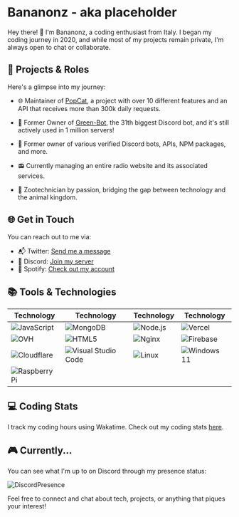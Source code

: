 # Bananonz - aka placeholder

Hey there! 👋 I'm Bananonz, a coding enthusiast from Italy. I began my coding journey in 2020, and while most of my projects remain private, I'm always open to chat or collaborate.

## 🚀 Projects & Roles

Here's a glimpse into my journey:

- 🌐 Maintainer of [PopCat](https://popcat.xyz), a project with over 10 different features and an API that receives more than 300k daily requests.

- 🤖 Former Owner of [Green-Bot](https://green-bot.app), the 31th biggest Discord bot, and it's still actively used in 1 million servers!

- 💼 Former owner of various verified Discord bots, APIs, NPM packages, and more.

- 📻 Currently managing an entire radio website and its associated services.

- 🐾 Zootechnician by passion, bridging the gap between technology and the animal kingdom.

## 🌐 Get in Touch

You can reach out to me via:

- 📬 Twitter: [Send me a message](https://twitter.com/bananonz_)
- 💬 Discord: [Join my server](https://discord.bananonz.dev)
- 🎵 Spotify: [Check out my account](https://open.spotify.com/user/g0gi8surwac7cjs4nnpwttyen?si=0eda515ee8574fe0)

## 📚 Tools & Technologies

| Technology | Technology | Technology | Technology |
|------------|------------|------------|------------|
| ![JavaScript](https://img.shields.io/badge/JavaScript-323330?style=for-the-badge&logo=javascript&logoColor=yellow) | ![MongoDB](https://img.shields.io/badge/MongoDB-%234ea94b.svg?style=for-the-badge&logo=mongodb&logoColor=white) | ![Node.js](https://img.shields.io/badge/node.js-6DA55F?style=for-the-badge&logo=node.js&logoColor=white) | ![Vercel](https://img.shields.io/badge/vercel-%23000000.svg?style=for-the-badge&logo=vercel&logoColor=white) |
| ![OVH](https://img.shields.io/badge/ovh-%23123F6D.svg?style=for-the-badge&logo=ovh&logoColor=#123F6D) | ![HTML5](https://img.shields.io/badge/html5-%23E34F26.svg?style=for-the-badge&logo=html5&logoColor=white) | ![Nginx](https://img.shields.io/badge/nginx-%23009639.svg?style=for-the-badge&logo=nginx&logoColor=white) | ![Firebase](https://img.shields.io/badge/firebase-%23039BE5.svg?style=for-the-badge&logo=firebase) |
| ![Cloudflare](https://img.shields.io/badge/Cloudflare-F38020?style=for-the-badge&logo=Cloudflare&logoColor=white) | ![Visual Studio Code](https://img.shields.io/badge/Visual%20Studio%20Code-0078d7.svg?style=for-the-badge&logo=visual-studio-code&logoColor=white) | ![Linux](https://img.shields.io/badge/Linux-FCC624?style=for-the-badge&logo=linux&logoColor=black) | ![Windows 11](https://img.shields.io/badge/Windows%2011-%230079d5.svg?style=for-the-badge&logo=Windows%2011&logoColor=white) |
| ![Raspberry Pi](https://img.shields.io/badge/-RaspberryPi-C51A4A?style=for-the-badge&logo=Raspberry-Pi) |


## 💻 Coding Stats

I track my coding hours using Wakatime. Check out my coding stats [here](https://wakatime.com/@6d679d0d-4091-441a-876e-086352c2b315).

## 🎮 Currently...

You can see what I'm up to on Discord through my presence status:

![DiscordPresence](https://lanyard.cnrad.dev/api/660477458209964042)

Feel free to connect and chat about tech, projects, or anything that piques your interest!

